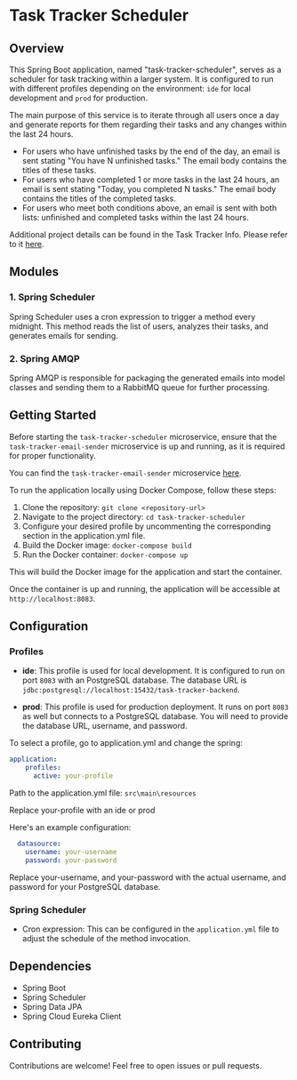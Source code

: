 # Task Tracker Scheduler

## Overview

This Spring Boot application, named "task-tracker-scheduler", serves as a scheduler for task tracking within a larger system. It is configured to run with different profiles depending on the environment: `ide` for local development and `prod` for production.

The main purpose of this service is to iterate through all users once a day and generate reports for them regarding their tasks and any changes within the last 24 hours.

- For users who have unfinished tasks by the end of the day, an email is sent stating "You have N unfinished tasks." The email body contains the titles of these tasks.
- For users who have completed 1 or more tasks in the last 24 hours, an email is sent stating "Today, you completed N tasks." The email body contains the titles of the completed tasks.
- For users who meet both conditions above, an email is sent with both lists: unfinished and completed tasks within the last 24 hours.

Additional project details can be found in the Task Tracker Info.  Please refer to it [here](https://github.com/Bityta/task-tracker-info).


## Modules

### 1. Spring Scheduler
Spring Scheduler uses a cron expression to trigger a method every midnight. This method reads the list of users, analyzes their tasks, and generates emails for sending.

### 2. Spring AMQP
Spring AMQP is responsible for packaging the generated emails into model classes and sending them to a RabbitMQ queue for further processing.

## Getting Started

Before starting the `task-tracker-scheduler` microservice, ensure that the `task-tracker-email-sender` microservice is up and running, as it is required for proper functionality.

You can find the `task-tracker-email-sender` microservice [here](https://github.com/Bityta/task-tracker-email-sender).


To run the application locally using Docker Compose, follow these steps:

1. Clone the repository: `git clone <repository-url>`
2. Navigate to the project directory: `cd task-tracker-scheduler`
3. Configure your desired profile by uncommenting the corresponding section in the application.yml file.
4. Build the Docker image: `docker-compose build`
5. Run the Docker container: `docker-compose up`

This will build the Docker image for the application and start the container.

Once the container is up and running, the application will be accessible at `http://localhost:8083`.

## Configuration

### Profiles

- **ide**: This profile is used for local development. It is configured to run on port `8083` with an PostgreSQL database. The database URL is `jdbc:postgresql://localhost:15432/task-tracker-backend`.
  
- **prod**: This profile is used for production deployment. It runs on port `8083` as well but connects to a PostgreSQL database. You will need to provide the database URL, username, and password.

To select a profile, go to application.yml and change the spring:
```yaml
application:
    profiles:
      active: your-profile
  ```
Path to the application.yml file: `src\main\resources`


Replace your-profile with an ide or prod

Here's an example configuration:

```yaml
  datasource:
    username: your-username
    password: your-password
```
Replace your-username, and your-password with the actual username, and password for your PostgreSQL database.

### Spring Scheduler
- Cron expression: This can be configured in the `application.yml` file to adjust the schedule of the method invocation.


## Dependencies
- Spring Boot
- Spring Scheduler
- Spring Data JPA
- Spring Cloud Eureka Client

## Contributing
Contributions are welcome! Feel free to open issues or pull requests.


